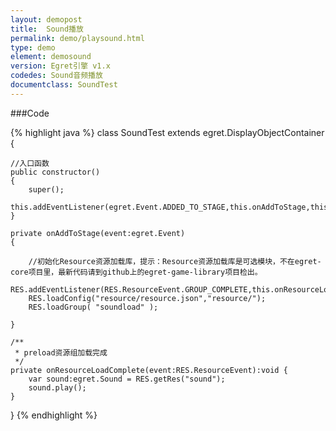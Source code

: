 ```yaml
---
layout: demopost
title:  Sound播放
permalink: demo/playsound.html
type: demo
element: demosound
version: Egret引擎 v1.x
codedes: Sound音频播放
documentclass: SoundTest
---
```


###Code

{% highlight java  %}
class SoundTest extends egret.DisplayObjectContainer
{

    //入口函数
    public constructor()
    {
        super();
        this.addEventListener(egret.Event.ADDED_TO_STAGE,this.onAddToStage,this);
    }

    private onAddToStage(event:egret.Event)
    {

        //初始化Resource资源加载库，提示：Resource资源加载库是可选模块，不在egret-core项目里，最新代码请到github上的egret-game-library项目检出。
        RES.addEventListener(RES.ResourceEvent.GROUP_COMPLETE,this.onResourceLoadComplete,this);
        RES.loadConfig("resource/resource.json","resource/");
        RES.loadGroup( "soundload" );

    }

    /**
     * preload资源组加载完成
     */
    private onResourceLoadComplete(event:RES.ResourceEvent):void {
        var sound:egret.Sound = RES.getRes("sound");
        sound.play();
    }
}
{% endhighlight %}